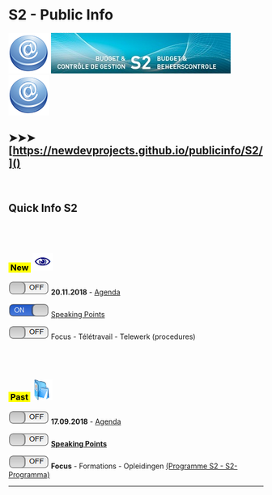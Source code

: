 <link rel="stylesheet" href="S2.css">

# S2 - Public Info

![](at.png) ![](header.jpg) ![](at.png)

## &#10148;&#10148;&#10148; [https://newdevprojects.github.io/publicinfo/S2/]()

&nbsp;

## Quick Info S2

## &nbsp;

### <mark>&nbsp;New&nbsp;</mark> ![](next.png)

![](off.png) **20.11.2018** - [Agenda](20181120_Agenda_small.png)  

![](on.png) [Speaking Points](20181120_SpPts.md)

![](off.png) Focus - Télétravail - Telewerk (procedures)

## &nbsp;

### <mark>&nbsp;Past&nbsp;</mark> ![](arch.png) 

![](off.png) **17.09.2018** - [Agenda](Invit_Uitnod.png)  

![](off.png) [**Speaking Points**](20180917_SpPts.md)

![](off.png) **Focus** - Formations - Opleidingen [(Programme S2 - S2-Programma)](S2_GOP_2019-23.pdf)

---


